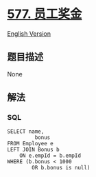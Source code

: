 # [577. 员工奖金](https://leetcode-cn.com/problems/employee-bonus)

[English Version](/solution/0500-0599/0577.Employee%20Bonus/README_EN.md)

## 题目描述

<!-- 这里写题目描述 -->

None

## 解法

<!-- 这里可写通用的实现逻辑 -->

<!-- tabs:start -->

### **SQL**

```
SELECT name,
         bonus
FROM Employee e
LEFT JOIN Bonus b
    ON e.empId = b.empId
WHERE (b.bonus < 1000
        OR b.bonus is null)
```

<!-- tabs:end -->
